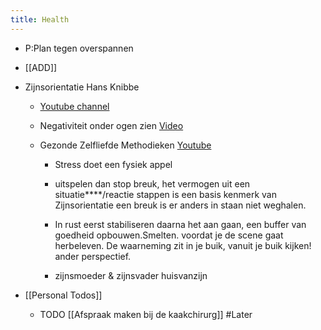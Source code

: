 ```yaml
---
title: Health
---
```


- P:Plan tegen overspannen

- [[ADD]]

- Zijnsorientatie Hans Knibbe
	 - [Youtube channel](https://www.youtube.com/channel/UCjkF9gZbyTfVMS_knuhePJw)

	 - Negativiteit onder ogen zien [Video](https://www.youtube.com/watch?v=b5Jz4Uz0UB8)

	 - Gezonde Zelfliefde Methodieken [Youtube](https://www.youtube.com/watch?v=IHxAV6Pc65E)
		 - Stress doet een fysiek appel

		 - uitspelen dan stop breuk, het vermogen uit een situatie****/reactie stappen is een basis kenmerk van Zijnsorientatie een breuk is er anders in staan niet weghalen.

		 - In rust eerst stabiliseren daarna het aan gaan, een buffer van goedheid opbouwen.Smelten. voordat je de scene gaat herbeleven. De waarneming zit in je buik, vanuit je buik kijken! ander perspectief.

		 - zijnsmoeder & zijnsvader huisvanzijn 

- [[Personal Todos]]
	 - TODO [[Afspraak maken bij de kaakchirurg]] #Later
